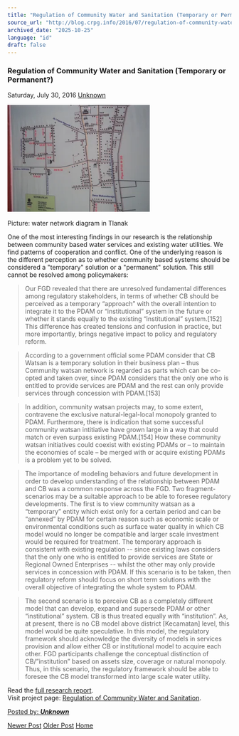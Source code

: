 ```yaml
---
title: "Regulation of Community Water and Sanitation (Temporary or Permanent?) | Center for Regulation, Policy and Governance (CRPG)"
source_url: "http://blog.crpg.info/2016/07/regulation-of-community-water-and.html"
archived_date: "2025-10-25"
language: "id"
draft: false
---
```


###  Regulation of Community Water and Sanitation (Temporary or Permanent?) 

Saturday, July 30, 2016  [ Unknown ](https://www.blogger.com/profile/00655928445009738553 "author profile")

[![](/assets/images/asset_00035_100_2490.JPG)](https://blogger.googleusercontent.com/img/b/R29vZ2xl/AVvXsEh6DLx_GXq1W-jWcH7JtXR8O3utEXJp3a6JpaTE-FiOpvJP9tuWB2nqZYsb7r19EKx4eDtsyiTNTxqJXKijWAyt7Gp_FjIKJGWYcc_Ci2WEfRcXkh2ajWSMTikYkjJpcKcPAJzVMFpojJE/s1600/100_2490.JPG)

  


Picture: water network diagram in Tlanak

  
  


One of the most interesting findings in our research is the relationship between community based water services and existing water utilities. We find patterns of cooperation and conflict. One of the underlying reason is the different perception as to whether community based systems should be considered a "temporary" solution or a "permanent" solution. This still cannot be resolved among policymakers:

> Our FGD revealed that there are unresolved fundamental differences among regulatory stakeholders, in terms of whether CB should be perceived as a temporary “approach” with the overall intention to integrate it to the PDAM or “institutional” system in the future or whether it stands equally to the existing “institutional” system.[152] This difference has created tensions and confusion in practice, but more importantly, brings negative impact to policy and regulatory reform.

> According to a government official some PDAM consider that CB Watsan is a temporary solution in their business plan – thus Community watsan network is regarded as parts which can be co-opted and taken over, since PDAM considers that the only one who is entitled to provide services are PDAM and the rest can only provide services through concession with PDAM.[153]

> In addition, community watsan projects may, to some extent, contravene the exclusive natural-legal-local monopoly granted to PDAM. Furthermore, there is indication that some successful community watsan intitiative have grown large in a way that could match or even surpass existing PDAM.[154] How these community watsan initiatives could coexist with existing PDAMs or – to maintain the economies of scale – be merged with or acquire existing PDAMs is a problem yet to be solved. 

> The importance of modeling behaviors and future development in order to develop understanding of the relationship between PDAM and CB was a common response across the FGD. Two fragment-scenarios may be a suitable approach to be able to foresee regulatory developments. The first is to view community watsan as a “temporary” entity which exist only for a certain period and can be “annexed” by PDAM for certain reason such as economic scale or environmental conditions such as surface water quality in which CB model would no longer be compatible and larger scale investment would be required for treatment. The temporary approach is consistent with existing regulation -- since existing laws considers that the only one who is entitled to provide services are State or Regional Owned Enterprises -- whilst the other may only provide services in concession with PDAM. If this scenario is to be taken, then regulatory reform should focus on short term solutions with the overall objective of integrating the whole system to PDAM.

> The second scenario is to perceive CB as a completely different model that can develop, expand and supersede PDAM or other “institutional” system. CB is thus treated equally with “institution”. As, at present, there is no CB model above district [Kecamatan] level, this model would be quite speculative. In this model, the regulatory framework should acknowledge the diversity of models in services provision and allow either CB or institutional model to acquire each other. FGD participants challenge the conceptual distinction of CB/”institution” based on assets size, coverage or natural monopoly. Thus, in this scenario, the regulatory framework should be able to foresee the CB model transformed into large scale water utility. 

  
Read the [full research report](https://crpg.info/docs/aiira/aiirareport8072016.pdf).  
Visit project page: [Regulation of Community Water and Sanitation](https://crpg.info/41-aiira).

[ Posted by: _**Unknown**_ ](https://www.blogger.com/profile/00655928445009738553 "author profile")

[ ](https://www.blogger.com/email-post/1800407982648215581/7795800168399528244 "Email Post") [ ](https://www.blogger.com/post-edit.g?blogID=1800407982648215581&postID=7795800168399528244&from=pencil "Edit Post")

[Newer Post](http://blog.crpg.info/2016/08/new-online-course-on-gender.html "Newer Post") [Older Post](http://blog.crpg.info/2016/07/regulation-of-community-based-water-and.html "Older Post") [Home](http://blog.crpg.info/)
